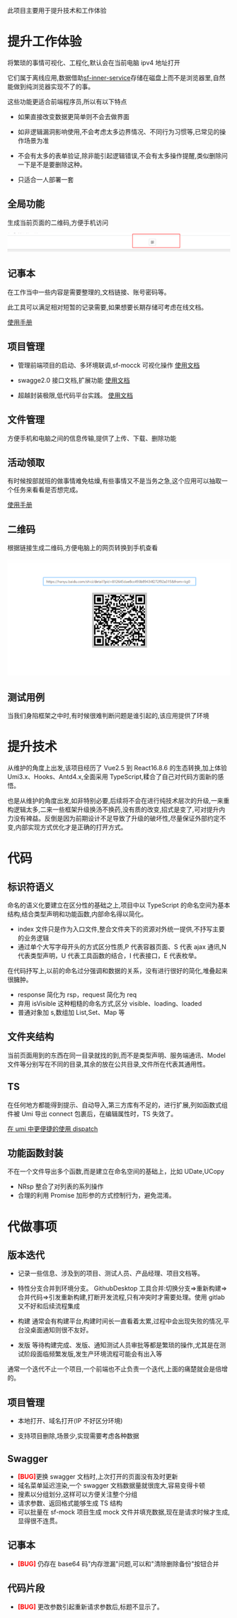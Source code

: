 此项目主要用于提升技术和工作体验

# 提升工作体验

将繁琐的事情可视化、工程化,默认会在当前电脑 ipv4 地址打开

它们属于离线应用,数据借助[sf-inner-service](https://github.com/xiaodun/sf-inner-service)存储在磁盘上而不是浏览器里,自然能做到纯浏览器实现不了的事。

这些功能更适合前端程序员,所以有以下特点

- 如果直接改变数据更简单则不会去做界面

- 如非逻辑漏洞影响使用,不会考虑太多边界情况、不同行为习惯等,已常见的操作场景为准

- 不会有太多的表单验证,除非能引起逻辑错误,不会有太多操作提醒,类似删除问一下是不是要删除这种。

- 只适合一人部署一套

## 全局功能

生成当前页面的二维码,方便手机访问

![扫描二维码](./manual/images/scanQrcode.png)

## 记事本

在工作当中一些内容是需要整理的,文档链接、账号密码等。

此工具可以满足相对短暂的记录需要,如果想要长期存储可考虑在线文档。

[使用手册](./manual/0记事本/记事本.md)

## 项目管理

- 管理前端项目的启动、多环境联调,sf-mocck 可视化操作 [使用文档](./manual/1项目管理/0.项目列表.md)

- swagge2.0 接口文档,扩展功能 [使用文档](./manual/1项目管理/1.Swagger.md)

- 超越封装极限,低代码平台实践。 [使用文档](./manual/1项目管理/3.代码片段.md)

## 文件管理

方便手机和电脑之间的信息传输,提供了上传、下载、删除功能

## 活动领取

有时候按部就班的做事情难免枯燥,有些事情又不是当务之急,这个应用可以抽取一个任务来看看是否想完成。

[使用手册](./manual/2活动领取/活动领取.md)

## 二维码

根据链接生成二维码,方便电脑上的网页转换到手机查看

![示例图片](./manual/3二维码/images/example.png)

## 测试用例

当我们身陷框架之中时,有时候很难判断问题是谁引起的,该应用提供了环境

# 提升技术

从维护的角度上出发,该项目经历了 Vue2.5 到 React16.8.6 的生态转换,加上体验 Umi3.x、Hooks、Antd4.x,全面采用 TypeScript,糅合了自己对代码方面新的感悟。

也是从维护的角度出发,如非特别必要,后续将不会在进行纯技术层次的升级,一来重构逻辑太多,二来一些框架升级换汤不换药,没有质的改变,招式是变了,可对提升内力没有裨益。反倒是因为前期设计不足导致了升级的破坏性,尽量保证外部约定不变,内部实现方式优化才是正确的打开方式。

# 代码

## 标识符语义

命名的语义化要建立在区分性的基础之上,项目中以 TypeScript 的命名空间为基本结构,结合类型声明和功能函数,内部命名得以简化。

- index 文件只是作为入口文件,整合文件夹下的资源对外统一提供,不抒写主要的业务逻辑
- 通过单个大写字母开头的方式区分性质,P 代表容器页面、S 代表 ajax 通讯,N 代表类型声明，U 代表工具函数的结合，I 代表接口，E 代表枚举。

在代码抒写上,以前的命名过分强调和数据的关系，没有进行很好的简化,堆叠起来很臃肿。

- response 简化为 rsp，request 简化为 req
- 弃用 isVisible 这种粗糙的命名方式,区分 visible、loading、loaded
- 普通对象加 s,数组加 List,Set、Map 等

## 文件夹结构

当前页面用到的东西在同一目录就找的到,而不是类型声明、服务端通讯、Model 文件等分别写在不同的目录,其余的放在公共目录,文件所在代表其通用性。

## TS

在任何地方都能得到提示、自动导入,第三方库有不足的，进行扩展,列如函数式组件被 Umi 导出 connect 包裹后，在编辑属性时，TS 失效了。

[在 umi 中更便捷的使用 dispatch](https://www.jianshu.com/p/bfb5bddf3b52)

## 功能函数封装

不在一个文件导出多个函数,而是建立在命名空间的基础上，比如 UDate,UCopy

- NRsp 整合了对列表的系列操作
- 合理的利用 Promise 加形参的方式控制行为，避免混淆。

# 代做事项

## 版本迭代

- 记录一些信息、涉及到的项目、测试人员、产品经理、项目文档等。

- 特性分支合并到环境分支。 GithubDesktop 工具合并:切换分支=>重新构建=>合并代码=>引发重新构建,打断开发流程,只有冲突时才需要处理。使用 gitlab 又不好和后续流程集成

- 构建 通常会有构建平台,构建时间长一直看着太累,过程中会出现失败的情况,平台没桌面通知则很不友好。

- 发版 等待构建完成、发版、通知测试人员审批等都是繁琐的操作,尤其是在测试阶段面临频繁发版,发生产环境流程可能会有出入等

通常一个迭代不止一个项目,一个前端也不止负责一个迭代,上面的痛楚就会是倍增的。

## 项目管理

- 本地打开、域名打开(IP 不好区分环境)

- 支持项目删除,场景少,实现需要考虑各种数据

## Swagger

- <span style="color:red;font-weight:bold">[BUG]</span>更换 swagger 文档时,上次打开的页面没有及时更新
- 域名菜单延迟渲染,一个 swagger 文档数据量就很庞大,容易变得卡顿
- 搜素以分组划分,这样可以方便关注整个分组
- 请求参数、返回格式能够生成 TS 结构
- 可以批量在 sf-mock 项目生成 mock 文件并填充数据,现在是请求时候才生成,显得很不连贯。

## 记事本

- <span style="color:red;font-weight:bold">[BUG]</span> 仍存在 base64 码"内存泄漏"问题,可以和"清除删除备份"按钮合并

## 代码片段

- <span style="color:red;font-weight:bold">[BUG]</span> 更改参数引起重新请求参数后,标题不显示了。
